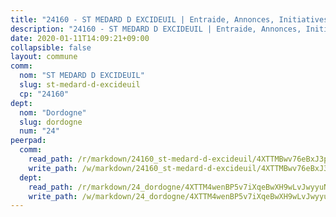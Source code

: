 ```yaml
---
title: "24160 - ST MEDARD D EXCIDEUIL | Entraide, Annonces, Initiatives"
description: "24160 - ST MEDARD D EXCIDEUIL | Entraide, Annonces, Initiatives"
date: 2020-01-11T14:09:21+09:00
collapsible: false
layout: commune
comm:
  nom: "ST MEDARD D EXCIDEUIL"
  slug: st-medard-d-excideuil
  cp: "24160"
dept:
  nom: "Dordogne"
  slug: dordogne
  num: "24"
peerpad:
  comm:
    read_path: /r/markdown/24160_st-medard-d-excideuil/4XTTMBwv76eBxJ3p2ptGVDbPdBREnmmF2pZkVz7ZCRxP2bXpz
    write_path: /w/markdown/24160_st-medard-d-excideuil/4XTTMBwv76eBxJ3p2ptGVDbPdBREnmmF2pZkVz7ZCRxP2bXpz-K3TgTjiSQpNskEnG68AZTSMdpysuHyWGkKDSU68FmzE4UEseaSDqaeTtPT9hW4dC1M5pcbCsyoktomxjVrA1SscRRsw2vZayVgPGc7uMud9zvkUH77gyUbvX8RmRrHbqvi88caQN
  dept:
    read_path: /r/markdown/24_dordogne/4XTTM4wenBP5v7iXqeBwXH9wLvJwyyuNKzLxRyGzSZXmCuzgg
    write_path: /w/markdown/24_dordogne/4XTTM4wenBP5v7iXqeBwXH9wLvJwyyuNKzLxRyGzSZXmCuzgg-K3TgUusQQUSAmJPXozCTSBeqjqksxkVWGVxtHwEFrs5RuocQr8weKG2oQg7MVeg2F9Hhv7ggtBiBU8D9pdXEPa9M67VU3BzgAG9BCtQw3VY3Xcxk2YSegk3iUXMkpicGxxJr7mWp
---
```



